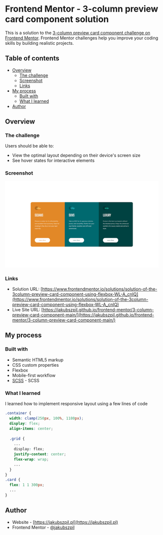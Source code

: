 # Frontend Mentor - 3-column preview card component solution

This is a solution to the [3-column preview card component challenge on Frontend Mentor](https://www.frontendmentor.io/challenges/3column-preview-card-component-pH92eAR2-). Frontend Mentor challenges help you improve your coding skills by building realistic projects.

## Table of contents

- [Overview](#overview)
  - [The challenge](#the-challenge)
  - [Screenshot](#screenshot)
  - [Links](#links)
- [My process](#my-process)
  - [Built with](#built-with)
  - [What I learned](#what-i-learned)
- [Author](#author)

## Overview

### The challenge

Users should be able to:

- View the optimal layout depending on their device's screen size
- See hover states for interactive elements

### Screenshot

![Screenshot of the solution](./screenshot.jpg)

### Links

- Solution URL: [https://www.frontendmentor.io/solutions/solution-of-the-3column-preview-card-component-using-flexbox-WL-A_cnIQ](https://www.frontendmentor.io/solutions/solution-of-the-3column-preview-card-component-using-flexbox-WL-A_cnIQ)
- Live Site URL: [https://jakubszpil.github.io/frontend-mentor/3-column-preview-card-component-main/](https://jakubszpil.github.io/frontend-mentor/3-column-preview-card-component-main/)

## My process

### Built with

- Semantic HTML5 markup
- CSS custom properties
- Flexbox
- Mobile-first workflow
- [SCSS](https://sass-lang.com/) - SCSS

### What I learned

I learned how to implement responsive layout using a few lines of code

```scss
.container {
  width: clamp(250px, 100%, 1180px);
  display: flex;
  align-items: center;

  .grid {
    ...
    display: flex;
    justify-content: center;
    flex-wrap: wrap;
    ...
  }
}
.card {
  flex: 1 1 300px;
  ...
}
```

## Author

- Website - [https://jakubszpil.pl](https://jakubszpil.pl)
- Frontend Mentor - [@jakubszpil](https://www.frontendmentor.io/profile/jakubszpil)
